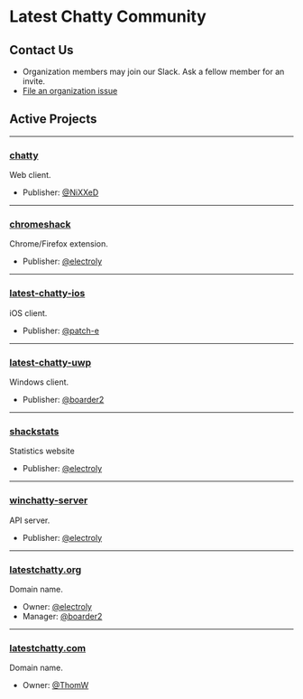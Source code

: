 # Latest Chatty Community

## Contact Us
- Organization members may join our Slack. Ask a fellow member for an invite.
- [File an organization issue](https://github.com/latestchatty/meta/issues)

## Active Projects

---

### [chatty](https://github.com/latestchatty/chatty)

Web client.

- Publisher: [@NiXXeD](https://github.com/NiXXeD)

---

### [chromeshack](https://github.com/latestchatty/chromeshack)

Chrome/Firefox extension.

- Publisher: [@electroly](https://github.com/electroly)

---

### [latest-chatty-ios](https://github.com/latestchatty/latest-chatty-ios)

iOS client.

- Publisher: [@patch-e](https://github.com/patch-e)

---

### [latest-chatty-uwp](https://github.com/latestchatty/latest-chatty-uwp)

Windows client.

- Publisher: [@boarder2](https://github.com/boarder2)

---

### [shackstats](https://github.com/latestchatty/shackstats)

Statistics website

- Publisher: [@electroly](https://github.com/electroly)

---

### [winchatty-server](https://github.com/latestchatty/winchatty-server)

API server.

- Publisher: [@electroly](https://github.com/electroly)

---

### [latestchatty.org](http://latestchatty.org)

Domain name.

- Owner: [@electroly](https://github.com/electroly)
- Manager: [@boarder2](https://github.com/boarder2)

---

### [latestchatty.com](http://latestchatty.com)

Domain name.

- Owner: [@ThomW](https://github.com/ThomW)

